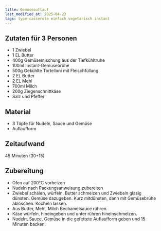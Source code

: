 ```yaml
--- 
title: Gemüseauflauf 
last_modified_at: 2025-04-23
tags: type-casserole einfach vegetarisch instant
---
```

## Zutaten für 3 Personen
* 1 Zwiebel
* 1 EL Butter
* 400g Gemüsemischung aus der Tiefkühltruhe
* 100ml Instant-Gemüsebrühe
* 500g Gekühlte Tortelloni mit Fleischfüllung 
* 2 EL Butter
* 2 EL Mehl
* 700ml Milch
* 200g Ziegenschnittkäse
* Salz und Pfeffer

## Material
* 3 Töpfe für Nudeln, Sauce und Gemüse
* Auflaufform

## Zeitaufwand
45 Minuten (30+15)

## Zubereitung
* Ofen auf 200°C vorheizen
* Nudeln nach Packungsanweisung zubereiten
* Zwiebel schälen, würfeln. Butter schmelzen und Zwiebeln glasig
  dünsten. Gemüse dazugeben. Kurz mitdünsten, dann mit Gemüsebrühe
  ablöschen. Köcheln lassen.
* Aus Butter, Mehl, Milch Béchamelsauce rühren. 
* Käse würfeln, hineingeben und unter rühren hineinschmelzen.
* Nudeln, Sauce, Gemüse in die gefettete Auflaufform geben und 15
  Minuten backen.